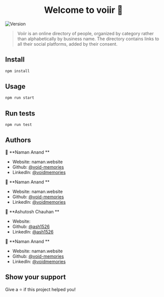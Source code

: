 <h1 align="center">Welcome to voiir 👋</h1>
<p>
  <img alt="Version" src="https://img.shields.io/badge/version-0.0.1-blue.svg?cacheSeconds=2592000" />
</p>

> Voiir is an online directory of people, organized by category rather than alphabetically by business name. The directory contains links to all their social platforms, added by their consent.

## Install

```sh
npm install
```

## Usage

```sh
npm run start
```

## Run tests

```sh
npm run test
```

## Authors

👤 **Naman Anand **

* Website: naman.website
* Github: [@void-memories](https://github.com/void-memories)
* LinkedIn: [@voidmemories](https://linkedin.com/in/voidmemories)

👤 **Naman Anand **

* Website: naman.website
* Github: [@void-memories](https://github.com/void-memories)
* LinkedIn: [@voidmemories](https://linkedin.com/in/voidmemories)

👤 **Ashutosh Chauhan **

* Website: 
* Github: [@ash1526](https://github.com/void-memories)
* LinkedIn: [@ash1526](https://www.linkedin.com/in/ashutosh-chauhan-5540331b5/)

👤 **Naman Anand **

* Website: naman.website
* Github: [@void-memories](https://github.com/void-memories)
* LinkedIn: [@voidmemories](https://linkedin.com/in/voidmemories)

## Show your support

Give a ⭐️ if this project helped you!
